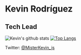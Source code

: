 # Kevin Rodríguez

## Tech Lead

![Kevin's github stats](https://github-readme-stats.vercel.app/api?username=kevinrodriguez-io&count_private=true&show_icons=true&theme=radical)
[![Top Langs](https://github-readme-stats.vercel.app/api/top-langs/?username=kevinrodriguez-io)](https://github.com/anuraghazra/github-readme-stats)

Twitter: [@MisterKevin_js](https://twitter.com/MisterKevin_js/)

<!--
**kevinrodriguez-io/kevinrodriguez-io** is a ✨ _special_ ✨ repository because its `README.md` (this file) appears on your GitHub profile.

Here are some ideas to get you started:

- 🔭 I’m currently working on ...
- 🌱 I’m currently learning ...
- 👯 I’m looking to collaborate on ...
- 🤔 I’m looking for help with ...
- 💬 Ask me about ...
- 📫 How to reach me: ...
- 😄 Pronouns: ...
- ⚡ Fun fact: ...
-->
